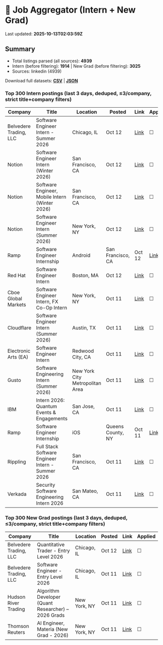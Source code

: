 # 🔎 Job Aggregator (Intern + New Grad)

Last updated: **2025-10-13T02:03:59Z**

## Summary
- Total listings parsed (all sources): **4939**
- Intern (before filtering): **1914** | New Grad (before filtering): **3025**
- Sources: linkedin (4939)

Download full datasets: **[CSV](data/jobs.csv)** | **[JSON](data/jobs.json)**

### Top 300 Intern postings (last 3 days, deduped, ≤3/company, strict title+company filters)
| Company | Title | Location | Posted | Link | Applied |
|---|---|---|---|---|---|
| Belvedere Trading, LLC | Software Engineer Intern - Summer 2026 | Chicago, IL | Oct 12 | [Link](https://www.linkedin.com/jobs/view/software-engineer-intern-summer-2026-at-belvedere-trading-llc-4282333520?position=2&pageNum=0&refId=T6lwslUcqY9GwRdFsNONVA%3D%3D&trackingId=Cj0c%2BOnLv3q9O0FmyyD6hg%3D%3D) | ☐ |
| Notion | Software Engineer Intern (Winter 2026) | San Francisco, CA | Oct 12 | [Link](https://www.linkedin.com/jobs/view/software-engineer-intern-winter-2026-at-notion-4282340038?position=7&pageNum=0&refId=NtpXwOl1GwYOBMV7sE5bNw%3D%3D&trackingId=WhSTaS1d49ly%2FgCKRtx8dA%3D%3D) | ☐ |
| Notion | Software Engineer, Mobile Intern (Winter 2026) | San Francisco, CA | Oct 12 | [Link](https://www.linkedin.com/jobs/view/software-engineer-mobile-intern-winter-2026-at-notion-4282336458?position=6&pageNum=2&refId=%2B633z84zBY8tSU%2FwoHs5%2Bw%3D%3D&trackingId=NYwETL4qlExVPQX9ZROSKw%3D%3D) | ☐ |
| Notion | Software Engineer Intern (Summer 2026) | New York, NY | Oct 12 | [Link](https://www.linkedin.com/jobs/view/software-engineer-intern-summer-2026-at-notion-4282333781?position=6&pageNum=0&refId=Hkh%2Fkm0flSxbTH567Hm3Zw%3D%3D&trackingId=yvjrqdC9XPk1O3grbl25EQ%3D%3D) | ☐ |
| Ramp | Software Engineer Internship | Android | San Francisco, CA | Oct 12 | [Link](https://www.linkedin.com/jobs/view/software-engineer-internship-android-at-ramp-4281931156?position=9&pageNum=7&refId=BFZEsvrAq28CLqqN5ORn6Q%3D%3D&trackingId=TruWohQYdfwQ7WXZSeSNgQ%3D%3D) | ☐ |
| Red Hat | Software Engineer Intern | Boston, MA | Oct 12 | [Link](https://www.linkedin.com/jobs/view/software-engineer-intern-at-red-hat-4292692705?position=9&pageNum=0&refId=YwN0SiGlSRt5%2BeCE0rWnUg%3D%3D&trackingId=A2zi%2BmauztDQGRSKtC3VvA%3D%3D) | ☐ |
| Cboe Global Markets | Software Engineer Intern, FX Co-Op Intern | New York, NY | Oct 11 | [Link](https://www.linkedin.com/jobs/view/software-engineer-intern-fx-co-op-intern-at-cboe-global-markets-4303085070?position=10&pageNum=2&refId=5qSkvSbSOHOFd66EGmiJyQ%3D%3D&trackingId=Arib73CIIYdJ9y5ZUGJDKg%3D%3D) | ☐ |
| Cloudflare | Software Engineer Intern (Summer 2026) | Austin, TX | Oct 11 | [Link](https://www.linkedin.com/jobs/view/software-engineer-intern-summer-2026-at-cloudflare-4291192756?position=10&pageNum=0&refId=eWNZtWMjCqLULFwDxlu50A%3D%3D&trackingId=1jUqny4VSAT9wuek%2FOTlcg%3D%3D) | ☐ |
| Electronic Arts (EA) | Software Engineer Intern | Redwood City, CA | Oct 11 | [Link](https://www.linkedin.com/jobs/view/software-engineer-intern-at-electronic-arts-ea-4313108726?position=6&pageNum=2&refId=sIzn6CcfBQcX8zUhaXN59g%3D%3D&trackingId=R0F8aRdSGTzwMuYu4fc%2BwQ%3D%3D) | ☐ |
| Gusto | Software Engineering Intern (Summer 2026) | New York City Metropolitan Area | Oct 11 | [Link](https://www.linkedin.com/jobs/view/software-engineering-intern-summer-2026-at-gusto-4303229478?position=9&pageNum=2&refId=5qSkvSbSOHOFd66EGmiJyQ%3D%3D&trackingId=1TLI%2BvLbX7h3EO5s6Pbjrw%3D%3D) | ☐ |
| IBM | Intern 2026: Quantum Events & Engagements | San Jose, CA | Oct 11 | [Link](https://www.linkedin.com/jobs/view/intern-2026-quantum-events-engagements-at-ibm-4301419609?position=2&pageNum=2&refId=43fiF9ydtG%2B5LIGUDtVXhg%3D%3D&trackingId=cygeku7ydxO2RSijymIKkQ%3D%3D) | ☐ |
| Ramp | Software Engineer Internship | iOS | Queens County, NY | Oct 11 | [Link](https://www.linkedin.com/jobs/view/software-engineer-internship-ios-at-ramp-4292803810?position=1&pageNum=5&refId=0ecX3UA%2FkIODo5QX4XdVMg%3D%3D&trackingId=cwT66mFiNlqZVzmFzU8f2Q%3D%3D) | ☐ |
| Rippling | Full Stack Software Engineer Intern - Summer 2026 | San Francisco, CA | Oct 11 | [Link](https://www.linkedin.com/jobs/view/full-stack-software-engineer-intern-summer-2026-at-rippling-4303024273?position=4&pageNum=2&refId=%2B633z84zBY8tSU%2FwoHs5%2Bw%3D%3D&trackingId=zQwP9luyg3g8Yc7JcQlykw%3D%3D) | ☐ |
| Verkada | Security Software Engineering Intern 2026 | San Mateo, CA | Oct 11 | [Link](https://www.linkedin.com/jobs/view/security-software-engineering-intern-2026-at-verkada-4292965737?position=7&pageNum=5&refId=JNO0wiXHRpgyNAMd4U%2Ffrw%3D%3D&trackingId=IuezKL1sTrFftzcL3PAvIw%3D%3D) | ☐ |

### Top 300 New Grad postings (last 3 days, deduped, ≤3/company, strict title+company filters)
| Company | Title | Location | Posted | Link | Applied |
|---|---|---|---|---|---|
| Belvedere Trading, LLC | Quantitative Trader - Entry Level 2026 | Chicago, IL | Oct 12 | [Link](https://www.linkedin.com/jobs/view/quantitative-trader-entry-level-2026-at-belvedere-trading-llc-4282335266?position=10&pageNum=0&refId=NdH%2B9K9mQG2A468kl0zdZQ%3D%3D&trackingId=4OGp5un2VN2jz5ceM5gs4A%3D%3D) | ☐ |
| Belvedere Trading, LLC | Software Engineer - Entry Level 2026 | Chicago, IL | Oct 11 | [Link](https://www.linkedin.com/jobs/view/software-engineer-entry-level-2026-at-belvedere-trading-llc-4282338211?position=8&pageNum=0&refId=5xvvVfSSBTBhwX53SF1azA%3D%3D&trackingId=gFehOPIdHj6NRL16T70vAA%3D%3D) | ☐ |
| Hudson River Trading | Algorithm Developer (Quant Researcher) – 2026 Grads | New York, NY | Oct 11 | [Link](https://www.linkedin.com/jobs/view/algorithm-developer-quant-researcher-%E2%80%93-2026-grads-at-hudson-river-trading-4281359064?position=2&pageNum=5&refId=oVEhMUCXUqmZM2b3IQtPsg%3D%3D&trackingId=IGB3vnLiDJ6WesYVfY0AnQ%3D%3D) | ☐ |
| Thomson Reuters | AI Engineer, Materia (New Grad - 2026) | New York, NY | Oct 11 | [Link](https://www.linkedin.com/jobs/view/ai-engineer-materia-new-grad-2026-at-thomson-reuters-4293223889?position=8&pageNum=0&refId=UKI8eO6lOEBD9bjj4YXCLw%3D%3D&trackingId=Oy4%2BIdaTZiD5eXcxNEifCw%3D%3D) | ☐ |
